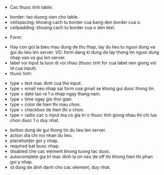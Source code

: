 * Cac thuoc tinh table:
- border: tao duong vien cho table.
- cellspacing: khoang cach tu border cua bang den border cua o.
- cellpadding: khoang cach tu border cua o den text.
* Form:
- Hay con goi la bieu mau dung de thu thap, lay du lieu tu nguoi dung va gui du lieu len server.
VD: form dang ki dung de lay thong tin nguoi dung nhap vao va gui len server.
- label voi input la luon di voi nhau (thuoc tinh for cua label nen giong voi id cua input).
- thuoc tinh: 
+ type = text mac dinh cua the input.
+ type = email neu nhap sai form cua gmail se khong gui duoc thong tin.
+ type = date tao ra 1 o nhap ngay thang nam.
+ type = time ngay gio thoi gian.
+ type = color de hien thi mau chon.
+ type = checkbox de hien thi o chon.
+ type = radio cac o input ma co gia tri o thuoc tinh giong nhau thi chi lua chon duoc 1 o duy nhat.
- button dung de gui thong tin du lieu len server.
- action dia chi noi nhan du lieu.
- placeholder goi y nhap.
- required bat buoc nhap.
- disabled che cac element khong tuong tac duoc.
- autocomplete gia tri mac dinh la on neu de off thi khong hien thi phan goi y nhap.
- id dung de dinh danh cho cac element, duy nhat.

